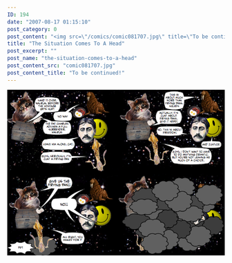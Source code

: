 ```yaml
---
ID: 194
date: "2007-08-17 01:15:10"
post_category: 0
post_content: "<img src=\"/comics/comic081707.jpg\" title=\"To be continued!\" />"
title: "The Situation Comes To A Head"
post_excerpt: ""
post_name: "the-situation-comes-to-a-head"
post_content_src: "comic081707.jpg"
post_content_title: "To be continued!"
---
```



[![To be continued!](/comics-hi-res/comic081707.jpg)](/comics-hi-res/comic081707.jpg)
